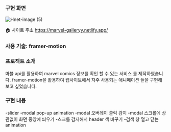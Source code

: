 ### 구현 화면

![Hnet-image (5)](https://user-images.githubusercontent.com/74299317/165040450-4503b38a-24d6-4225-9cf9-46757ce76a27.gif)

🏠 사이트 주소 https://marvel-galleryy.netlify.app/

### 사용 기술: framer-motion

### 프로젝트 소개

마블 api를 활용하여 marvel comics 정보를 확인 할 수 있는 서비스
를 제작하였습니다.
framer-motion을 활용하여 웹사이트에서 자주 사용되는 애니메이션
들을 구현해 보고 싶었습니다.

### 구현 내용

-slider
-modal pop-up animation
-modal 오버레이 클릭 감지
-modal 스크롤에 상관없이 화면 중앙에 띄우기 -스크롤 감지해서 header 색 바꾸기 -검색 창 열고 닫는 animation
